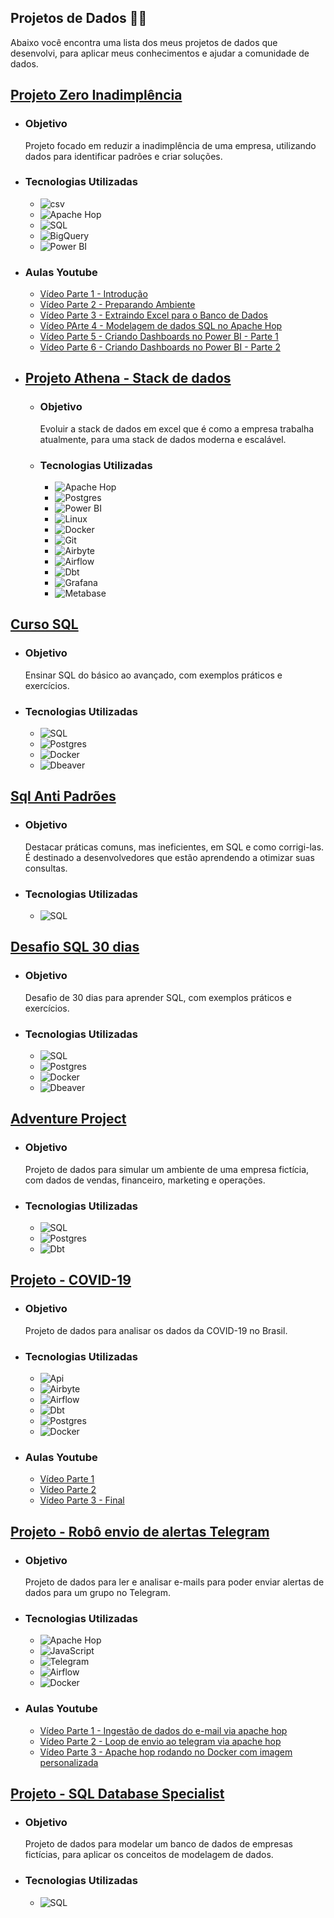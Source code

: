 ## Projetos de Dados 👷‍♂️

Abaixo você encontra uma lista dos meus projetos de dados que desenvolvi, para aplicar meus conhecimentos e ajudar a comunidade de dados.


## [Projeto Zero Inadimplência](https://github.com/Linhares015/projetos_end_to_end/tree/main/zero_inadimplencia)

- ### Objetivo
    Projeto focado em reduzir a inadimplência de uma empresa, utilizando dados para identificar padrões e criar soluções.
- ### Tecnologias Utilizadas
    - ![csv](https://img.shields.io/badge/csv-Data-blue)
    - ![Apache Hop](https://img.shields.io/badge/apache%20hop-ETL-blue)
    - ![SQL](https://img.shields.io/badge/SQL-Database-blue)
    - ![BigQuery](https://img.shields.io/badge/BigQuery-Database-blue)
    - ![Power BI](https://img.shields.io/badge/Power%20BI-Data%20Viz-blue)
- ### Aulas Youtube
    - [Vídeo Parte 1 - Introdução](https://youtu.be/b8FCd9gwoBw)
    - [Vídeo Parte 2 - Preparando Ambiente](https://youtu.be/tRxCThPRTKU)
    - [Vídeo Parte 3 - Extraindo Excel para o Banco de Dados](https://youtu.be/C9XjXdyVVRQ)
    - [Vídeo PArte 4 - Modelagem de dados SQL no Apache Hop](https://youtu.be/vdwLWdIK7fc)
    - [Vídeo Parte 5 - Criando Dashboards no Power BI - Parte 1](https://youtu.be/k2m_YbdEIRg)
    - [Vídeo Parte 6 - Criando Dashboards no Power BI - Parte 2](https://youtu.be/FNiLGJTI8-I)
- ## [Projeto Athena - Stack de dados](https://github.com/Linhares015/athena_stack_infra)

    - ### Objetivo
        Evoluir a stack de dados em excel que é como a empresa trabalha atualmente, para uma stack de dados moderna e escalável.

    - ### Tecnologias Utilizadas
        - ![Apache Hop](https://img.shields.io/badge/Apache%20Hop-ETL-blue)
        - ![Postgres](https://img.shields.io/badge/Postgres-Database-blue)
        - ![Power BI](https://img.shields.io/badge/Power%20BI-Data%20Visualization-blue)
        - ![Linux](https://img.shields.io/badge/Linux-Operating%20System-blue)
        - ![Docker](https://img.shields.io/badge/Docker-Container-blue)
        - ![Git](https://img.shields.io/badge/git-Version%20Control-blue)
        - ![Airbyte](https://img.shields.io/badge/Airbyte-Data%20Integration-blue)
        - ![Airflow](https://img.shields.io/badge/Airflow-Data%20Pipeline-blue)
        - ![Dbt](https://img.shields.io/badge/Dbt-Data%20Modeling-blue)
        - ![Grafana](https://img.shields.io/badge/Grafana-Data%20Visualization-blue)
        - ![Metabase](https://img.shields.io/badge/Metabase-Data%20Visualization-blue)

## [Curso SQL](https://github.com/Linhares015/curso_sql)

- ### Objetivo
    Ensinar SQL do básico ao avançado, com exemplos práticos e exercícios.
- ### Tecnologias Utilizadas
    - ![SQL](https://img.shields.io/badge/SQL-Database-blue)
    - ![Postgres](https://img.shields.io/badge/Postgres-Database-blue)
    - ![Docker](https://img.shields.io/badge/Docker-Container-blue)
    - ![Dbeaver](https://img.shields.io/badge/Dbeaver-Database%20Tool-blue)

## [Sql Anti Padrões](https://github.com/Linhares015/sql_anti_padroes)

- ### Objetivo
    Destacar práticas comuns, mas ineficientes, em SQL e como corrigi-las. É destinado a desenvolvedores que estão aprendendo a otimizar suas consultas.
- ### Tecnologias Utilizadas
    - ![SQL](https://img.shields.io/badge/SQL-Database-blue)

## [Desafio SQL 30 dias](https://github.com/Linhares015/desafio_sql_30_dias)

- ### Objetivo
    Desafio de 30 dias para aprender SQL, com exemplos práticos e exercícios.
- ### Tecnologias Utilizadas
    - ![SQL](https://img.shields.io/badge/SQL-Database-blue)
    - ![Postgres](https://img.shields.io/badge/Postgres-Database-blue)
    - ![Docker](https://img.shields.io/badge/Docker-Container-blue)
    - ![Dbeaver](https://img.shields.io/badge/Dbeaver-Database%20Tool-blue)

## [Adventure Project](https://github.com/Linhares015/adventure-project)

- ### Objetivo
    Projeto de dados para simular um ambiente de uma empresa fictícia, com dados de vendas, financeiro, marketing e operações.
- ### Tecnologias Utilizadas
    - ![SQL](https://img.shields.io/badge/SQL-Database-blue)
    - ![Postgres](https://img.shields.io/badge/Postgres-Database-blue)
    - ![Dbt](https://img.shields.io/badge/Dbt-Data%20Modeling-blue)

## [Projeto - COVID-19](https://github.com/Linhares015/projetos_end_to_end/tree/main/Covid_19)

- ### Objetivo
    Projeto de dados para analisar os dados da COVID-19 no Brasil.
- ### Tecnologias Utilizadas
    - ![Api](https://img.shields.io/badge/Api-Flask-blue)
    - ![Airbyte](https://img.shields.io/badge/Airbyte-Data%20Integration-blue)
    - ![Airflow](https://img.shields.io/badge/Airflow-Data%20Pipeline-blue)
    - ![Dbt](https://img.shields.io/badge/Dbt-Data%20Modeling-blue)
    - ![Postgres](https://img.shields.io/badge/Postgres-Database-blue)
    - ![Docker](https://img.shields.io/badge/Docker-Container-blue)
- ### Aulas Youtube
    - [Vídeo Parte 1](https://youtu.be/ZjVKkVJZNus)
    - [Vídeo Parte 2](https://youtu.be/7mIk_X3M2K0)
    - [Vídeo Parte 3 - Final](https://youtu.be/6pAruuIki9E)

## [Projeto - Robô envio de alertas Telegram](https://github.com/Linhares015/projetos_end_to_end/tree/main/Robo_telegram)

- ### Objetivo
    Projeto de dados para ler e analisar e-mails para poder enviar alertas de dados para um grupo no Telegram.
- ### Tecnologias Utilizadas
    - ![Apache Hop](https://img.shields.io/badge/Apache%20Hop-ETL-blue)
    - ![JavaScript](https://img.shields.io/badge/JavaScript-Programming-blue)
    - ![Telegram](https://img.shields.io/badge/Telegram-Chatbot-blue)
    - ![Airflow](https://img.shields.io/badge/Airflow-Data%20Pipeline-blue)
    - ![Docker](https://img.shields.io/badge/Docker-Container-blue)
- ### Aulas Youtube
    - [Vídeo Parte 1 - Ingestão de dados do e-mail via apache hop](https://youtu.be/-Ng0xpuSvNA)
    - [Vídeo Parte 2 - Loop de envio ao telegram via apache hop](https://youtu.be/6-WaTLmzj9s)
    - [Vídeo Parte 3 - Apache hop rodando no Docker com imagem personalizada](https://youtu.be/Ka29D5UCed4)

## [Projeto - SQL Database Specialist](https://github.com/Linhares015/modelo_er_projeto)

- ### Objetivo
    Projeto de dados para modelar um banco de dados de empresas fictícias, para aplicar os conceitos de modelagem de dados.
- ### Tecnologias Utilizadas
    - ![SQL](https://img.shields.io/badge/SQL-Database-blue)

